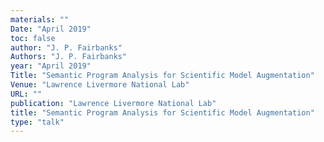 ```yaml
---
materials: ""
Date: "April 2019"
toc: false
author: "J. P. Fairbanks"
Authors: "J. P. Fairbanks"
year: "April 2019"
Title: "Semantic Program Analysis for Scientific Model Augmentation"
Venue: "Lawrence Livermore National Lab"
URL: ""
publication: "Lawrence Livermore National Lab"
title: "Semantic Program Analysis for Scientific Model Augmentation"
type: "talk"
---
```


